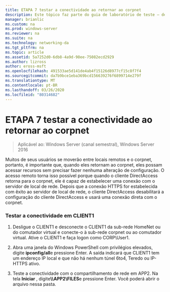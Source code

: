 ```yaml
---
title: ETAPA 7 testar a conectividade ao retornar ao corpnet
description: Este tópico faz parte do guia de laboratório de teste – demonstre o DirectAccess em um cluster com o NLB do Windows para Windows Server 2016
manager: brianlic
ms.custom: na
ms.prod: windows-server
ms.reviewer: na
ms.suite: na
ms.technology: networking-da
ms.tgt_pltfrm: na
ms.topic: article
ms.assetid: 5a7252d0-6db8-4a9d-98ee-75082ecd2929
ms.author: lizross
author: eross-msft
ms.openlocfilehash: 491533ae5d141de4ab4f15126d8977cf15c8f7f4
ms.sourcegitcommit: da7b9bce1eba369bcd156639276f6899714e279f
ms.translationtype: MT
ms.contentlocale: pt-BR
ms.lasthandoff: 03/26/2020
ms.locfileid: "80314682"
---
```

# <a name="step-7-test-connectivity-when-returning-to-the-corpnet"></a>ETAPA 7 testar a conectividade ao retornar ao corpnet

>Aplicável ao: Windows Server (canal semestral), Windows Server 2016

Muitos de seus usuários se moverão entre locais remotos e o corpnet, portanto, é importante que, quando eles retornam ao corpnet, eles possam acessar recursos sem precisar fazer nenhuma alteração de configuração. O acesso remoto torna isso possível porque quando o cliente DirectAccess retorna para o corpnet, ele é capaz de estabelecer uma conexão com o servidor de local de rede. Depois que a conexão HTTPS for estabelecida com êxito ao servidor de local de rede, o cliente DirectAccess desabilitará a configuração do cliente DirectAccess e usará uma conexão direta com o corpnet.  
  
### <a name="test-connectivity-on-client1"></a>Testar a conectividade em CLIENT1  
  
1. Desligue o CLIENT1 e desconecte o CLIENT1 da sub-rede HomeNet ou do comutador virtual e conecte-o à sub-rede corpnet ou ao comutador virtual. Ative o CLIENT1 e faça logon como CORP\User1.  
  
2. Abra uma janela do Windows PowerShell com privilégios elevados, digite **ipconfig/all**e pressione Enter. A saída indicará que CLIENT1 tem um endereço IP local e que não há nenhum túnel 6to4, Teredo ou IP-HTTPS ativo.  
  
3. Teste a conectividade com o compartilhamento de rede em APP2. Na tela **Iniciar** , digite<strong>\\\APP2\FILES</strong>e pressione Enter. Você poderá abrir o arquivo nessa pasta.  
  


